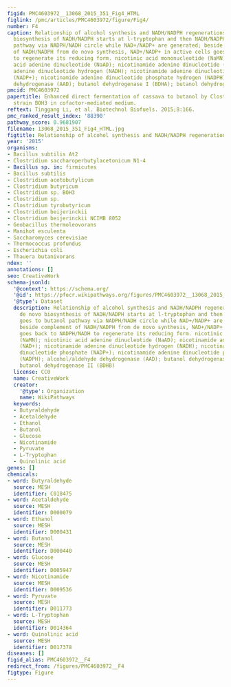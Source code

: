 ```yaml
---
figid: PMC4603972__13068_2015_351_Fig4_HTML
figlink: /pmc/articles/PMC4603972/figure/Fig4/
number: F4
caption: Relationship of alcohol synthesis and NADH/NADPH regenerations. The de novo
  biosynthesis of NADH/NADPH starts at l-tryptophan and then NADH/NADPH goes to butanol
  pathway via NADPH/NADH circle while NAD+/NADP+ are generated; beside complement
  of NADH/NADPH from de novo synthesis, NAD+/NADP+ in active cells goes back to NADPH/NADH
  to regenerate its reducing form. nicotinic acid mononucleotide (NaMN); nicotinic
  acid adenine dinucleotide (NaAD); nicotinamide adenine dinucleotide (NAD+); nicotinamide
  adenine dinucleotide hydrogen (NADH); nicotinamide adenine dinucleotide phosphate
  (NADP+); nicotinamide adenine dinucleotide phosphate hydrogen (NADPH); alcohol/aldehyde
  dehydrogenase (AAD); butanol dehydrogenase I (BDHA); butanol dehydrogenase II (BDHB)
pmcid: PMC4603972
papertitle: Enhanced direct fermentation of cassava to butanol by Clostridium species
  strain BOH3 in cofactor-mediated medium.
reftext: Tinggang Li, et al. Biotechnol Biofuels. 2015;8:166.
pmc_ranked_result_index: '88390'
pathway_score: 0.9681907
filename: 13068_2015_351_Fig4_HTML.jpg
figtitle: Relationship of alcohol synthesis and NADH/NADPH regenerations
year: '2015'
organisms:
- Bacillus subtilis At2
- Clostridium saccharoperbutylacetonicum N1-4
- Bacillus sp. in: firmicutes
- Bacillus subtilis
- Clostridium acetobutylicum
- Clostridium butyricum
- Clostridium sp. BOH3
- Clostridium sp.
- Clostridium tyrobutyricum
- Clostridium beijerinckii
- Clostridium beijerinckii NCIMB 8052
- Geobacillus thermoleovorans
- Manihot esculenta
- Saccharomyces cerevisiae
- Thermococcus profundus
- Escherichia coli
- Thauera butanivorans
ndex: ''
annotations: []
seo: CreativeWork
schema-jsonld:
  '@context': https://schema.org/
  '@id': https://pfocr.wikipathways.org/figures/PMC4603972__13068_2015_351_Fig4_HTML.html
  '@type': Dataset
  description: Relationship of alcohol synthesis and NADH/NADPH regenerations. The
    de novo biosynthesis of NADH/NADPH starts at l-tryptophan and then NADH/NADPH
    goes to butanol pathway via NADPH/NADH circle while NAD+/NADP+ are generated;
    beside complement of NADH/NADPH from de novo synthesis, NAD+/NADP+ in active cells
    goes back to NADPH/NADH to regenerate its reducing form. nicotinic acid mononucleotide
    (NaMN); nicotinic acid adenine dinucleotide (NaAD); nicotinamide adenine dinucleotide
    (NAD+); nicotinamide adenine dinucleotide hydrogen (NADH); nicotinamide adenine
    dinucleotide phosphate (NADP+); nicotinamide adenine dinucleotide phosphate hydrogen
    (NADPH); alcohol/aldehyde dehydrogenase (AAD); butanol dehydrogenase I (BDHA);
    butanol dehydrogenase II (BDHB)
  license: CC0
  name: CreativeWork
  creator:
    '@type': Organization
    name: WikiPathways
  keywords:
  - Butyraldehyde
  - Acetaldehyde
  - Ethanol
  - Butanol
  - Glucose
  - Nicotinamide
  - Pyruvate
  - L-Tryptophan
  - Quinolinic acid
genes: []
chemicals:
- word: Butyraldehyde
  source: MESH
  identifier: C018475
- word: Acetaldehyde
  source: MESH
  identifier: D000079
- word: Ethanol
  source: MESH
  identifier: D000431
- word: Butanol
  source: MESH
  identifier: D000440
- word: Glucose
  source: MESH
  identifier: D005947
- word: Nicotinamide
  source: MESH
  identifier: D009536
- word: Pyruvate
  source: MESH
  identifier: D011773
- word: L-Tryptophan
  source: MESH
  identifier: D014364
- word: Quinolinic acid
  source: MESH
  identifier: D017378
diseases: []
figid_alias: PMC4603972__F4
redirect_from: /figures/PMC4603972__F4
figtype: Figure
---
```

